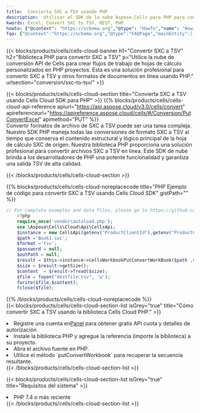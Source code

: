 ```yaml
---
title:  Convierta SXC a TSV usando PHP
description:  Utilizar el SDK de la nube Aspose.Cells para PHP para convertir un archivo de formato SXC a un archivo de formato TSV.
kwords: Excel, Convert SXC to TSV, REST, PHP
howto: {"@context": "https://schema.org","@type": "HowTo","name": "How to convert SXC to TSV using the Cells Cloud PHP library.","description": "How to convert SXC to TSV using the Cells Cloud PHP library.","image": {"@type": "ImageObject"},"url": "/php/conversion/sxc-to-tsv/","step": [{ "@type": "HowToStep","name": "How to convert SXC to TSV using the Cells Cloud PHP library. step 1", "image": {"@type": "ImageObject",},"url": "/php/conversion/sxc-to-tsv/","text": "Register an account at <a href='https://dashboard.aspose.cloud/'>Dashboard</a> to get free API quota & authorization details",},{ "@type": "HowToStep","name": "How to convert SXC to TSV using the Cells Cloud PHP library. step 1", "image": {"@type": "ImageObject",},"url": "/php/conversion/sxc-to-tsv/","text": "Install PHP library and add the reference (import the library) to your project.",},{ "@type": "HowToStep","name": "How to convert SXC to TSV using the Cells Cloud PHP library. step 1", "image": {"@type": "ImageObject",},"url": "/php/conversion/sxc-to-tsv/","text": "Open the source file in PHP.",},{ "@type": "HowToStep","name": "How to convert SXC to TSV using the Cells Cloud PHP library. step 1", "image": {"@type": "ImageObject",},"url": "/php/conversion/sxc-to-tsv/","text": "Use the `putConvertWorkbook` method to retrieve the resulting stream.",}, ],"supply": {"@type": "HowToSupply","name": "document"},"tool": [{"@type": "HowToTool","name": "phpstorm, Visual Studio Code, Eclipse"},{"@type": "HowToTool","name": "Aspose Cells"}],"totalTime": "PT6M"}
fqa: {"@context":"https://schema.org","@type":"FAQPage","mainEntity":[{"@type":"Question","name":"Why convert file formats in C# using REST API?","acceptedAnswer":{"@type":"Answer","text":"Documents are encoded in many ways, and some files may be incompatible with the software you use. To open and read such files, just convert them to appropriate file formats.<br/><ol><li>Install .NET SDK and add the reference (import the library) to your project.</li><li>Open the source file in C# using REST API.</li><li>Call the PutConvertWorkbookRequest() method, passing an output filename with required extension.</li><li>Get the result of conversion as a separate file.</li></ol>"}},{"@type":"Question","name":"What file formats can I convert with your C# library?","acceptedAnswer":{"@type":"Answer","text":"We support a variety of file formats for conversion using .NET library, including XLSX, Excel, xls , PDF, CSV, HTML, Markdown, XML, PNG, JPG, TIFF, Json, TXT and many more."}},{"@type":"Question","name":"What is the maximum allowed file size for conversion using this .NET library?","acceptedAnswer":{"@type":"Answer","text":"There are no file size limits for format conversions using .NET library."}}]}
---
```

{{< blocks/products/cells/cells-cloud-banner h1="Convertir SXC a TSV" h2="Biblioteca PHP para convertir SXC a TSV" p="Utilice la nube de conversión API de Cells para crear flujos de trabajo de hojas de cálculo personalizados en PHP proyectos. Esta es una solución profesional para convertir SXC a TSV y otros formatos de documentos en línea usando PHP." urlsection="conversion/sxc-to-tsv/" >}}

{{< blocks/products/cells/cells-cloud-section title="Convierta SXC a TSV usando Cells Cloud SDK para PHP" >}}
{{% blocks/products/cells/cells-cloud-api-reference apiurl="https://api.aspose.cloud/v3.0/cells/convert" apireferenceurl="https://apireference.aspose.cloud/cells/#/Conversion/PutConvertExcel" apimethod="PUT" %}}
<br/>
Convertir formatos de archivo de SXC a TSV puede ser una tarea compleja. Nuestro SDK PHP maneja todas las conversiones de formato SXC a TSV al tiempo que conserva el contenido estructural y lógico principal de la hoja de cálculo SXC de origen. Nuestra biblioteca PHP proporciona una solución profesional para convertir archivos SXC a TSV en línea. Este SDK de nube brinda a los desarrolladores de PHP una potente funcionalidad y garantiza una salida TSV de alta calidad.

{{< /blocks/products/cells/cells-cloud-section >}}

{{% blocks/products/cells/cells-cloud-noreplacecode title="PHP Ejemplo de código para convertir SXC a TSV usando Cells Cloud SDK" gistPath="" %}}
 
```php
// For complete examples and data files, please go to https://github.com/aspose-cells-cloud/aspose-cells-cloud-php/
    <?php
    require_once('vendor\autoload.php');
    use \Aspose\Cells\Cloud\Api\CellsApi;
    $instance = new CellsApi(getenv("ProductClientId"),getenv("ProductClientSecret"));
    $path ='Book1.sxc';    
    $format ='tsv';
    $password = null;
    $outPath = null;      
    $result = $this->instance->cellsWorkbookPutConvertWorkBook($path ,$format, $password,  $outPath);
    $size = $result->getSize();
    $content  = $result->fread($size);
    $file = fopen("destfile.tsv", 'w');
    fwrite($file,$content);
    fclose($file);
```
 
{{% /blocks/products/cells/cells-cloud-noreplacecode %}}
<br/>
{{< blocks/products/cells/cells-cloud-section-list isGrey="true" title="Cómo convertir SXC a TSV usando la biblioteca Cells Cloud PHP." >}}
<li> Registre una cuenta en<a href="https://dashboard.aspose.cloud/">Panel</a> para obtener gratis API cuota y detalles de autorización</li>
<li>Instale la biblioteca PHP y agregue la referencia (importe la biblioteca) a su proyecto.</li>
<li>Abra el archivo fuente en PHP.</li>
<li>Utilice el método `putConvertWorkbook` para recuperar la secuencia resultante.</li>
{{< /blocks/products/cells/cells-cloud-section-list >}}

{{< blocks/products/cells/cells-cloud-section-list isGrey="true" title="Requisitos del sistema" >}}
<li>PHP 7.4 o más reciente</li>
{{< /blocks/products/cells/cells-cloud-section-list >}}
